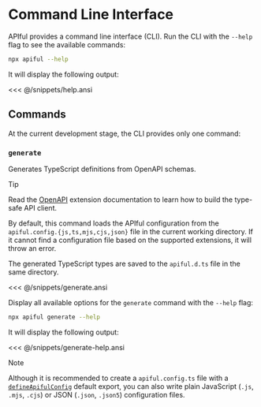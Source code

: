 # Command Line Interface

APIful provides a command line interface (CLI). Run the CLI with the `--help` flag to see the available commands:

```sh
npx apiful --help
```

It will display the following output:

<<< @/snippets/help.ansi

## Commands

At the current development stage, the CLI provides only one command:

### `generate`

Generates TypeScript definitions from OpenAPI schemas.

> [!TIP]
> Read the [OpenAPI](/extensions/openapi) extension documentation to learn how to build the type-safe API client.

By default, this command loads the APIful configuration from the `apiful.config.{js,ts,mjs,cjs,json}` file in the current working directory. If it cannot find a configuration file based on the supported extensions, it will throw an error.

The generated TypeScript types are saved to the `apiful.d.ts` file in the same directory.

<<< @/snippets/generate.ansi

Display all available options for the `generate` command with the `--help` flag:

```sh
npx apiful generate --help
```

It will display the following output:

<<< @/snippets/generate-help.ansi

> [!NOTE]
> Although it is recommended to create a `apiful.config.ts` file with a [`defineApifulConfig`](/reference/define-apiful-config) default export, you can also write plain JavaScript (`.js`, `.mjs`, `.cjs`) or JSON (`.json`, `.json5`) configuration files.
